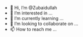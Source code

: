 - 👋 Hi, I’m @Zubaidullah
- 👀 I’m interested in ...
- 🌱 I’m currently learning ...
- 💞️ I’m looking to collaborate on ...
- 📫 How to reach me ...

<!---
Zubaidullah/Zubaidullah is a ✨ special ✨ repository because its `README.md` (this file) appears on your GitHub profile.
You can click the Preview link to take a look at your changes.
--->

